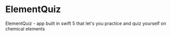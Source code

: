 # ElementQuiz
ElementQuiz - app built in swift 5 that let's you practice and quiz yourself on chemical elements
